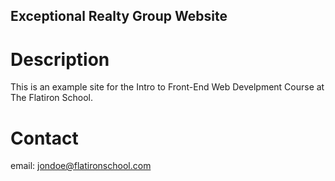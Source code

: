 Exceptional Realty Group Website
---

# Description

This is an example site for the Intro to Front-End Web Develpment Course at The Flatiron School.

# Contact

email: jondoe@flatironschool.com